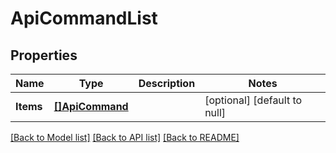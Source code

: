 # ApiCommandList

## Properties
Name | Type | Description | Notes
------------ | ------------- | ------------- | -------------
**Items** | [**[]ApiCommand**](ApiCommand.md) |  | [optional] [default to null]

[[Back to Model list]](../README.md#documentation-for-models) [[Back to API list]](../README.md#documentation-for-api-endpoints) [[Back to README]](../README.md)

